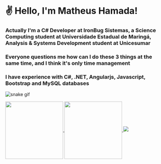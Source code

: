 # :v: Hello, I'm Matheus Hamada!

### Actually I'm a C# Developer at IronBug Sistemas, a Science Computing student at Universidade Estadual de Maringá, Analysis & Systems Development student at Unicesumar
### Everyone questions me how can I do these 3 things at the same time, and I think it's only time management

### I have experience with C#, .NET, Angularjs, Javascript, Bootstrap and MySQL databases

![snake gif](https://github.com/NotHamada/NotHamada/blob/output/github-contribution-grid-snake.svg)  
<div>
  <a href="https://github.com/NotHamada">
  <img height="180em"  align="center" src="https://github-readme-stats.vercel.app/api?username=NotHamada&show_icons=true&theme=react&include_all_commits=true&count_private=true"/>
  <img height="180em"  align="center" src="https://github-readme-stats.vercel.app/api/top-langs/?username=NotHamada&layout=compact&langs_count=7&theme=react" />
  <img src="https://img.shields.io/badge/MySQL-005C84?style=for-the-badge&logo=mysql&logoColor=white" />
</div>
